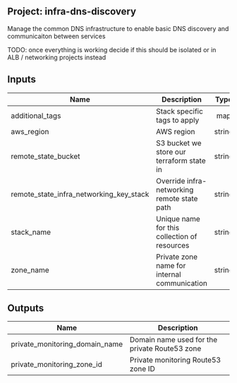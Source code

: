 ## Project: infra-dns-discovery

Manage the common DNS infrastructure to enable basic DNS discovery
and communicaiton between services

TODO: once everything is working decide if this should be isolated
or in ALB / networking projects instead



## Inputs

| Name | Description | Type | Default | Required |
|------|-------------|:----:|:-----:|:-----:|
| additional_tags | Stack specific tags to apply | map | `<map>` | no |
| aws_region | AWS region | string | `eu-west-1` | no |
| remote_state_bucket | S3 bucket we store our terraform state in | string | `ecs-monitoring` | no |
| remote_state_infra_networking_key_stack | Override infra-networking remote state path | string | `infra-security-groups.tfstate` | no |
| stack_name | Unique name for this collection of resources | string | `ecs-monitoring` | no |
| zone_name | Private zone name for internal communication | string | `sd.ecs-monitoring.com` | no |

## Outputs

| Name | Description |
|------|-------------|
| private_monitoring_domain_name | Domain name used for the private Route53 zone |
| private_monitoring_zone_id | Private monitoring Route53 zone ID |

